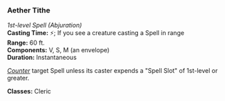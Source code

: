 ### Aether Tithe
*1st-level Spell (Abjuration)*  
**Casting Time:** ⚡; If you see a creature casting a Spell in range  
**Range:** 60 ft.  
**Components:** V, S, M (an envelope)  
**Duration:** Instantaneous  

*[Counter]* target Spell unless its caster expends a "Spell Slot" of 1st-level or greater.

**Classes:** Cleric

[Counter]: ../../Rules/Spellcasting/Countering%20A%20Spell.md
